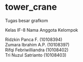tower_crane
===========

Tugas besar grafkom

Kelas  IF-8 
Nama Anggota Kelompok 

 Ridzkin Panca F.	(10108394)			
 Zumara Ibrahim A.P.	(10108397)		
 Rifqi Febriwilliandra	(10108402)		
 Tri Nuzul Satrianto	(10108403)